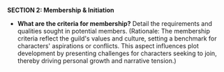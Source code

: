 
**SECTION 2: Membership & Initiation**
- **What are the criteria for membership?** Detail the requirements and qualities sought in potential members. (Rationale: The membership criteria reflect the guild's values and culture, setting a benchmark for characters' aspirations or conflicts. This aspect influences plot development by presenting challenges for characters seeking to join, thereby driving personal growth and narrative tension.)

